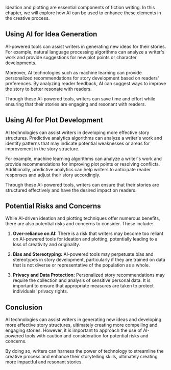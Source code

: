 
Ideation and plotting are essential components of fiction writing. In this chapter, we will explore how AI can be used to enhance these elements in the creative process.

Using AI for Idea Generation
----------------------------

AI-powered tools can assist writers in generating new ideas for their stories. For example, natural language processing algorithms can analyze a writer's work and provide suggestions for new plot points or character developments.

Moreover, AI technologies such as machine learning can provide personalized recommendations for story development based on readers' preferences. By analyzing reader feedback, AI can suggest ways to improve the story to better resonate with readers.

Through these AI-powered tools, writers can save time and effort while ensuring that their stories are engaging and resonant with readers.

Using AI for Plot Development
-----------------------------

AI technologies can assist writers in developing more effective story structures. Predictive analytics algorithms can analyze a writer's work and identify patterns that may indicate potential weaknesses or areas for improvement in the story structure.

For example, machine learning algorithms can analyze a writer's work and provide recommendations for improving plot points or resolving conflicts. Additionally, predictive analytics can help writers to anticipate reader responses and adjust their story accordingly.

Through these AI-powered tools, writers can ensure that their stories are structured effectively and have the desired impact on readers.

Potential Risks and Concerns
----------------------------

While AI-driven ideation and plotting techniques offer numerous benefits, there are also potential risks and concerns to consider. These include:

1. **Over-reliance on AI:** There is a risk that writers may become too reliant on AI-powered tools for ideation and plotting, potentially leading to a loss of creativity and originality.

2. **Bias and Stereotyping:** AI-powered tools may perpetuate bias and stereotypes in story development, particularly if they are trained on data that is not diverse or representative of the population as a whole.

3. **Privacy and Data Protection:** Personalized story recommendations may require the collection and analysis of sensitive personal data. It is important to ensure that appropriate measures are taken to protect individuals' privacy rights.

Conclusion
----------

AI technologies can assist writers in generating new ideas and developing more effective story structures, ultimately creating more compelling and engaging stories. However, it is important to approach the use of AI-powered tools with caution and consideration for potential risks and concerns.

By doing so, writers can harness the power of technology to streamline the creative process and enhance their storytelling skills, ultimately creating more impactful and resonant stories.
